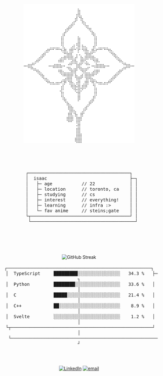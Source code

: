<div align="center">
  <picture>
    <!-- Dark -->
    <source media="(prefers-color-scheme: dark)"
      srcset="assets/braille-dark.svg">
    <!-- Light -->
    <source media="(prefers-color-scheme: light)"
      srcset="assets/braille-light.svg">
    <img width="350" alt="braille art"
      src="assets/braille-light.svg">
  </picture>
  
<br></br><br></br>
<samp>
┌──────────────────────────────────────┐<br>
&nbsp;&nbsp;│&nbsp;&nbsp;isaac&nbsp;&nbsp;&nbsp;&nbsp;&nbsp;&nbsp;&nbsp;&nbsp;&nbsp;&nbsp;&nbsp;&nbsp;&nbsp;&nbsp;&nbsp;&nbsp;&nbsp;&nbsp;&nbsp;&nbsp;&nbsp;&nbsp;&nbsp;&nbsp;&nbsp;&nbsp;&nbsp;&nbsp;&nbsp;&nbsp;&nbsp;├─┐<br>
&nbsp;&nbsp;│&nbsp;&nbsp;&nbsp;├─&nbsp;age&nbsp;&nbsp;&nbsp;&nbsp;&nbsp;&nbsp;&nbsp;&nbsp;&nbsp;&nbsp;&nbsp;//&nbsp;22&nbsp;&nbsp;&nbsp;&nbsp;&nbsp;&nbsp;&nbsp;&nbsp;&nbsp;&nbsp;&nbsp;&nbsp;&nbsp;│&nbsp;│<br>
&nbsp;&nbsp;│&nbsp;&nbsp;&nbsp;├─&nbsp;location&nbsp;&nbsp;&nbsp;&nbsp;&nbsp;&nbsp;//&nbsp;toronto,&nbsp;ca&nbsp;&nbsp;&nbsp;&nbsp;│&nbsp;│<br>
&nbsp;&nbsp;│&nbsp;&nbsp;&nbsp;├─&nbsp;studying&nbsp;&nbsp;&nbsp;&nbsp;&nbsp;&nbsp;//&nbsp;cs&nbsp;&nbsp;&nbsp;&nbsp;&nbsp;&nbsp;&nbsp;&nbsp;&nbsp;&nbsp;&nbsp;&nbsp;&nbsp;│&nbsp;│<br>
&nbsp;&nbsp;│&nbsp;&nbsp;&nbsp;├─&nbsp;interest&nbsp;&nbsp;&nbsp;&nbsp;&nbsp;&nbsp;//&nbsp;everything!&nbsp;&nbsp;&nbsp;&nbsp;│&nbsp;│<br>
&nbsp;&nbsp;│&nbsp;&nbsp;&nbsp;├─&nbsp;learning&nbsp;&nbsp;&nbsp;&nbsp;&nbsp;&nbsp;//&nbsp;infra&nbsp;:>&nbsp;&nbsp;&nbsp;&nbsp;&nbsp;&nbsp;&nbsp;│&nbsp;│<br>
&nbsp;&nbsp;│&nbsp;&nbsp;&nbsp;└─&nbsp;fav&nbsp;anime&nbsp;&nbsp;&nbsp;&nbsp;&nbsp;//&nbsp;steins;gate&nbsp;&nbsp;&nbsp;&nbsp;│&nbsp;│<br>
&nbsp;&nbsp;└┬─────────────────────────────────────┘&nbsp;│<br>
&nbsp;&nbsp;&nbsp;└───────────────────────────────────────┘
</samp>

<br></br><br></br>

<div align="center">
  <picture>
    <!-- Dark -->
    <source media="(prefers-color-scheme: dark)"
      srcset="https://streak-stats.demolab.com?user=akuwuh&theme=transparent&hide_border=true&date_format=n%2Fj%5B%2FY%5D&currStreakLabel=FFFFFF&currStreakNum=FFFFFF&ring=FFFFFF&fire=FFFFFF&sideNums=FFFFFF&sideLabels=FFFFFF&dates=EBEBEB8F&v=7">
    <!-- Light -->
    <source media="(prefers-color-scheme: light)"
      srcset="https://streak-stats.demolab.com?user=akuwuh&theme=transparent&hide_border=true&date_format=n%2Fj%5B%2FY%5D&currStreakLabel=262A30&currStreakNum=262A30&ring=262A30&fire=262A30&sideNums=262A30&sideLabels=262A30&dates=555555&v=7">
    <img width="55%" alt="GitHub Streak"
      src="https://streak-stats.demolab.com?user=akuwuh&theme=transparent&hide_border=false&date_format=n%2Fj%5B%2FY%5D&v=7">
  </picture>

</div>

<br/>

<!--START_SECTION:languages-->
<div align="center">
<samp>
┌──────────────────────────────────────────────────────┐<br>
&nbsp;&nbsp;│&nbsp;&nbsp;TypeScript&nbsp;&nbsp;&nbsp;&nbsp;&nbsp;█████████░░░░░░░░░░░░░░░░&nbsp;&nbsp;&nbsp;34.3&nbsp;%&nbsp;&nbsp;&nbsp;├─┐<br>
&nbsp;&nbsp;│&nbsp;&nbsp;Python&nbsp;&nbsp;&nbsp;&nbsp;&nbsp;&nbsp;&nbsp;&nbsp;&nbsp;████████░░░░░░░░░░░░░░░░░&nbsp;&nbsp;&nbsp;33.6&nbsp;%&nbsp;&nbsp;&nbsp;│&nbsp;│<br>
&nbsp;&nbsp;│&nbsp;&nbsp;C&nbsp;&nbsp;&nbsp;&nbsp;&nbsp;&nbsp;&nbsp;&nbsp;&nbsp;&nbsp;&nbsp;&nbsp;&nbsp;&nbsp;█████░░░░░░░░░░░░░░░░░░░░&nbsp;&nbsp;&nbsp;21.4&nbsp;%&nbsp;&nbsp;&nbsp;│&nbsp;│<br>
&nbsp;&nbsp;│&nbsp;&nbsp;C++&nbsp;&nbsp;&nbsp;&nbsp;&nbsp;&nbsp;&nbsp;&nbsp;&nbsp;&nbsp;&nbsp;&nbsp;██░░░░░░░░░░░░░░░░░░░░░░░&nbsp;&nbsp;&nbsp;&nbsp;8.9&nbsp;%&nbsp;&nbsp;&nbsp;│&nbsp;│<br>
&nbsp;&nbsp;│&nbsp;&nbsp;Svelte&nbsp;&nbsp;&nbsp;&nbsp;&nbsp;&nbsp;&nbsp;&nbsp;&nbsp;░░░░░░░░░░░░░░░░░░░░░░░░░&nbsp;&nbsp;&nbsp;&nbsp;1.2&nbsp;%&nbsp;&nbsp;&nbsp;│&nbsp;│<br>
&nbsp;&nbsp;└┬─────────────────────────────────────────────────────┘&nbsp;│<br>
&nbsp;&nbsp;&nbsp;└───────────────────────────────────────────────────────┘
</samp>
</div>
<!--END_SECTION:languages-->


<!-- 
<img align="center" width="45%" src="https://streak-stats.demolab.com?user=akuwuh&theme=transparent&hide_border=false&date_format=n%2Fj%5B%2FY%5D&currStreakLabel=FFFFFF&fire=FFFFFF&ring=FFFFFF&currStreakNum=FFFFFF&sideNums=FFFFFF&sideLabels=FFFFFF&dates=EBEBEB8F#gh-dark-mode-only"/>  -->

<!-- <img align="center" width="45%" src="https://streak-stats.demolab.com?user=akuwuh&theme=transparent&hide_border=false&date_format=n%2Fj%5B%2FY%5D&currStreakLabel=262A30&currStreakNum=262A30&ring=262A30&sideNums=262A30&sideLabels=262A30&dates=555555#gh-light-mode-only"/> -->

<br clear="both"><br/>

[![LinkedIn](https://img.shields.io/badge/LinkedIn-%230077B5.svg?logo=linkedin&logoColor=white)](https://linkedin.com/in/isaacnng) 
[![email](https://img.shields.io/badge/Email-D14836?logo=gmail&logoColor=white)](mailto:isaacnguyen0201@gmail.com)
</div>
  



  
<!--
<details>
  <summary>📕 Blog Posts</summary>
  <br />
</details>
</div>
-->




